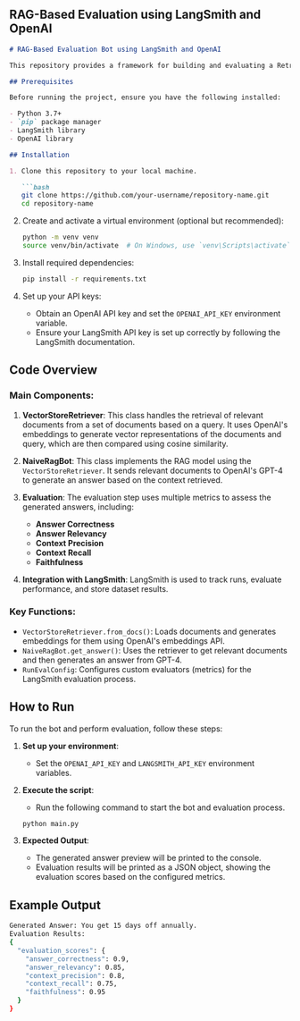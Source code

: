 ## RAG-Based Evaluation using LangSmith and OpenAI

```markdown
# RAG-Based Evaluation Bot using LangSmith and OpenAI

This repository provides a framework for building and evaluating a Retrieval-Augmented Generation (RAG) model using LangSmith and OpenAI's GPT-4. The bot leverages a custom retriever, integrates with LangChain for evaluation, and evaluates performance using multiple metrics.

## Prerequisites

Before running the project, ensure you have the following installed:

- Python 3.7+
- `pip` package manager
- LangSmith library
- OpenAI library

## Installation

1. Clone this repository to your local machine.

   ```bash
   git clone https://github.com/your-username/repository-name.git
   cd repository-name
   ```

2. Create and activate a virtual environment (optional but recommended):

   ```bash
   python -m venv venv
   source venv/bin/activate  # On Windows, use `venv\Scripts\activate`
   ```

3. Install required dependencies:

   ```bash
   pip install -r requirements.txt
   ```

4. Set up your API keys:
   - Obtain an OpenAI API key and set the `OPENAI_API_KEY` environment variable.
   - Ensure your LangSmith API key is set up correctly by following the LangSmith documentation.

## Code Overview

### Main Components:

1. **VectorStoreRetriever**: This class handles the retrieval of relevant documents from a set of documents based on a query. It uses OpenAI's embeddings to generate vector representations of the documents and query, which are then compared using cosine similarity.

2. **NaiveRagBot**: This class implements the RAG model using the `VectorStoreRetriever`. It sends relevant documents to OpenAI's GPT-4 to generate an answer based on the context retrieved.

3. **Evaluation**: The evaluation step uses multiple metrics to assess the generated answers, including:
   - **Answer Correctness**
   - **Answer Relevancy**
   - **Context Precision**
   - **Context Recall**
   - **Faithfulness**

4. **Integration with LangSmith**: LangSmith is used to track runs, evaluate performance, and store dataset results.

### Key Functions:

- `VectorStoreRetriever.from_docs()`: Loads documents and generates embeddings for them using OpenAI's embeddings API.
- `NaiveRagBot.get_answer()`: Uses the retriever to get relevant documents and then generates an answer from GPT-4.
- `RunEvalConfig`: Configures custom evaluators (metrics) for the LangSmith evaluation process.

## How to Run

To run the bot and perform evaluation, follow these steps:

1. **Set up your environment**:
   - Set the `OPENAI_API_KEY` and `LANGSMITH_API_KEY` environment variables.

2. **Execute the script**:
   - Run the following command to start the bot and evaluation process.

   ```bash
   python main.py
   ```

3. **Expected Output**:
   - The generated answer preview will be printed to the console.
   - Evaluation results will be printed as a JSON object, showing the evaluation scores based on the configured metrics.

## Example Output

```bash
Generated Answer: You get 15 days off annually.
Evaluation Results:
{
  "evaluation_scores": {
    "answer_correctness": 0.9,
    "answer_relevancy": 0.85,
    "context_precision": 0.8,
    "context_recall": 0.75,
    "faithfulness": 0.95
  }
}
```

